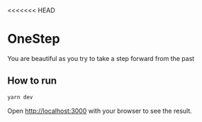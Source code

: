 <<<<<<< HEAD

# OneStep

You are beautiful as you try to take a step forward from the past

## How to run

```bash
yarn dev
```

Open [http://localhost:3000](http://localhost:3000) with your browser to see the result.
